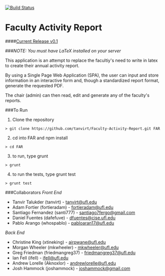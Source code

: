 [![Build Status](https://travis-ci.org/simkimsia/UtilityBehaviors.png)](https://travis-ci.org/simkimsia/UtilityBehaviors)

Faculty Activity Report
================================
####[Current Release v0.1](https://github.com/tanvirt/Faculty-Activity-Report/releases/tag/v0.1)

###*NOTE: You must have LaTeX installed on your server*

This application is an attempt to replace the facultiy's need to write in latex to create their annual activity report.

By using a Single Page Web Application (SPA), the user can input and store information in an interactive form and, though a standardized report format, generate the requested PDF.

The chair (admin) can then read, edit and generate any of the faculty's reports. 

###To Run
1) Clone the repository 

``` > git clone https://github.com/tanvirt/Faculty-Activity-Report.git FAR ```

2) cd into FAR and npm install

```> cd FAR```

3) to run, type grunt

```> grunt```

4) to run the tests, type grunt test

```> grunt test ```


###Collaborators
*Front End*
   - Tanvir Talukder (tanvirt) - tanvirt@ufl.edu
   - Adam Fortier (fortieradam) - fortieradam@ufl.edu
   - Santiago Fernandez (santi777) - santiago7fergo@gmail.com
   - Daniel Fuentes (dafefuve) - dfuentes@cise.ufl.edu
   - Pablo Arango (whospablo) - pabloaran17@ufl.edu


*Back End*
   - Christine King (xtineking) - airpwane@ufl.edu
   - Morgan Wheeler (mkwheeler) - mkwheeler@ufl.edu
   - Greg Friedman (friedmangreg37) - friedmangreg37@ufl.edu
   - Ian Fell (ifell) - ifell@ufl.edu
   - Andrew Lorelle (Aknoxlor) - andrewlorelle@ufl.edu
   - Josh Hammock (joshammock) - joshammock@gmail.com
